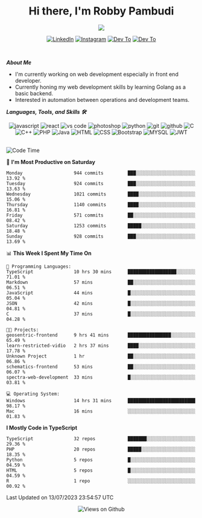 <div align="center">
   <h1>Hi there, I'm Robby Pambudi </h1>

<img src="https://pronoun.cyou/x/y?subject=He&object=Him&height=20"> 
</div>

<p align='center'>
   <a href="https://www.linkedin.com/in/robbypambudi" target="_blank"><img src="https://img.shields.io/badge/LinkedIn-0077B5?style=for-the-badge&logo=linkedin&logoColor=white" alt="LinkedIn"></a>
   <a href="https://www.instagram.com/robbypambudi" target="_blank"><img src="https://img.shields.io/badge/Instagram-E4405F?style=for-the-badge&logo=instagram&logoColor=white" alt="Instagram"></a>
   <a href="https://dev.to/robbypambudi" target="_blank"><img src="https://img.shields.io/badge/dev.to-0A0A0A?style=for-the-badge&logo=dev.to&logoColor=white" alt="Dev To"></a>
   <a href="https://www.facebook.com/robbyulungpambudi" target="_blank"><img src="https://img.shields.io/badge/Facebook-1877F2?style=for-the-badge&logo=facebook&logoColor=white" alt="Dev To"></a>

</p> <p>
<br>
   
***About Me***
   
- I'm currently working on web development especially in front end developer.
- Currently honing my web development skills by learning Golang as a basic backend.
- Interested in automation between operations and development teams.
 
   
***Languages, Tools, and Skills 🛠***

   <div align="center">
   <img src="https://img.shields.io/badge/JavaScript-F7DF1E?style=for-the-badge&logo=javascript&logoColor=black" alt="javascript" />
      <img src="https://img.shields.io/badge/React-61DAFB?style=for-the-badge&logo=react&logoColor=black" alt="react" />
      <img src="https://img.shields.io/badge/vs%20code-007ACC?style=for-the-badge&logo=visual%20studio%20code&logoColor=white" alt="vs code" />
      <img src="https://img.shields.io/badge/adobe%20photoshop-31A8FF?style=for-the-badge&logo=adobe%20photoshop&logoColor=white" alt="photoshop" />
      <img src="https://img.shields.io/badge/python-3776AB?style=for-the-badge&logo=python&logoColor=white" alt="python" />
      <img src="https://img.shields.io/badge/Git-F05032?style=for-the-badge&logo=git&logoColor=white" alt="git" />
      <img src="https://img.shields.io/badge/GitHub-100000?style=for-the-badge&logo=github&logoColor=white" alt="github" />
      <img src="https://img.shields.io/badge/c-%2300599C.svg?style=for-the-badge&logo=c&logoColor=white" alt="C" />
      <img src="https://img.shields.io/badge/c++-%2300599C.svg?style=for-the-badge&logo=c%2B%2B&logoColor=white" alt="C++" />   
      <img src="https://img.shields.io/badge/PHP-777BB4?style=for-the-badge&logo=php&logoColor=white" alt="PHP" />
      <img src="https://img.shields.io/badge/Java-ED8B00?style=for-the-badge&logo=java&logoColor=white" alt="Java"/>
      <img src="https://img.shields.io/badge/HTML5-E34F26?style=for-the-badge&logo=html5&logoColor=white" alt="HTML" />
      <img src="https://img.shields.io/badge/CSS-239120?&style=for-the-badge&logo=css3&logoColor=white" alt ="CSS" />
      <img src="https://img.shields.io/badge/Bootstrap-563D7C?style=for-the-badge&logo=bootstrap&logoColor=white" alt="Bootstrap" />
      <img src="https://img.shields.io/badge/MySQL-00000F?style=for-the-badge&logo=mysql&logoColor=white" alt="MYSQL" />
      <img src="https://img.shields.io/badge/json%20web%20tokens-323330?style=for-the-badge&logo=json-web-tokens&logoColor=pink" alt="JWT" />
      
   </div><br>
   
<!--START_SECTION:waka-->
![Code Time](http://img.shields.io/badge/Code%20Time-870%20hrs%2033%20mins-blue)

📅 **I'm Most Productive on Saturday** 

```text
Monday                   944 commits         ███░░░░░░░░░░░░░░░░░░░░░░   13.92 % 
Tuesday                  924 commits         ███░░░░░░░░░░░░░░░░░░░░░░   13.63 % 
Wednesday                1021 commits        ████░░░░░░░░░░░░░░░░░░░░░   15.06 % 
Thursday                 1140 commits        ████░░░░░░░░░░░░░░░░░░░░░   16.81 % 
Friday                   571 commits         ██░░░░░░░░░░░░░░░░░░░░░░░   08.42 % 
Saturday                 1253 commits        █████░░░░░░░░░░░░░░░░░░░░   18.48 % 
Sunday                   928 commits         ███░░░░░░░░░░░░░░░░░░░░░░   13.69 % 
```


📊 **This Week I Spent My Time On** 

```text
💬 Programming Languages: 
TypeScript               10 hrs 30 mins      ██████████████████░░░░░░░   71.01 % 
Markdown                 57 mins             ██░░░░░░░░░░░░░░░░░░░░░░░   06.51 % 
JavaScript               44 mins             █░░░░░░░░░░░░░░░░░░░░░░░░   05.04 % 
JSON                     42 mins             █░░░░░░░░░░░░░░░░░░░░░░░░   04.81 % 
C                        37 mins             █░░░░░░░░░░░░░░░░░░░░░░░░   04.28 % 

🐱‍💻 Projects: 
geosentric-frontend      9 hrs 41 mins       ████████████████░░░░░░░░░   65.49 % 
learn-restricted-vidio   2 hrs 37 mins       ████░░░░░░░░░░░░░░░░░░░░░   17.78 % 
Unknown Project          1 hr                ██░░░░░░░░░░░░░░░░░░░░░░░   06.86 % 
schematics-frontend      53 mins             ██░░░░░░░░░░░░░░░░░░░░░░░   06.07 % 
spectra-web-development  33 mins             █░░░░░░░░░░░░░░░░░░░░░░░░   03.81 % 

💻 Operating System: 
Windows                  14 hrs 31 mins      █████████████████████████   98.17 % 
Mac                      16 mins             ░░░░░░░░░░░░░░░░░░░░░░░░░   01.83 % 
```

**I Mostly Code in TypeScript** 

```text
TypeScript               32 repos            ███████░░░░░░░░░░░░░░░░░░   29.36 % 
PHP                      20 repos            █████░░░░░░░░░░░░░░░░░░░░   18.35 % 
Python                   5 repos             █░░░░░░░░░░░░░░░░░░░░░░░░   04.59 % 
HTML                     5 repos             █░░░░░░░░░░░░░░░░░░░░░░░░   04.59 % 
R                        1 repo              ░░░░░░░░░░░░░░░░░░░░░░░░░   00.92 % 
```




 Last Updated on 13/07/2023 23:54:57 UTC
<!--END_SECTION:waka-->

<div align="center">
<img src="https://komarev.com/ghpvc/?username=robbypambudi&color=green" alt="Views on Github" />
</div>

